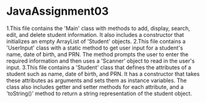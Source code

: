 # JavaAssignment03
1.This file contains the 'Main' class with methods to add, display, search, edit, and delete student information. It also includes a constructor that initializes an empty ArrayList of 'Student' objects. 2.This file contains a 'UserInput' class with a static method to get user input for a student's name, date of birth, and PRN. The method prompts the user to enter the required information and then uses a 'Scanner' object to read in the user's input. 3.This file contains a 'Student' class that defines the attributes of a student such as name, date of birth, and PRN. It has a constructor that takes these attributes as arguments and sets them as instance variables. The class also includes getter and setter methods for each attribute, and a 'toString()' method to return a string representation of the student object.
